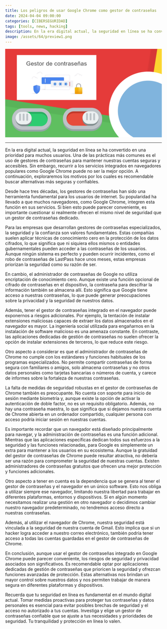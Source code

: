 ```yaml
---
title: Los peligros de usar Google Chrome como gestor de contraseñas
date: 2024-04-04 09:00:00 
categories: [CIBERSEGURIDAD]
tags: [tools, news, hacking]
description: En la era digital actual, la seguridad en línea se ha convertido en una prioridad para muchos usuarios. Una de las prácticas más comunes es el uso de gestores de contraseñas para mantener nuestras cuentas seguras y accesibles.
image: /assets/64/preview1.png
---
```



![Imagen 01](/assets/64/064.png) 

* * * * *

En la era digital actual, la seguridad en línea se ha convertido en una prioridad para muchos usuarios. Una de las prácticas más comunes es el uso de gestores de contraseñas para mantener nuestras cuentas seguras y accesibles. Sin embargo, recurrir a los servicios integrados en navegadores populares como Google Chrome puede no ser la mejor opción. A continuación, exploraremos los motivos por los cuales es recomendable buscar alternativas más seguras y confiables.

Desde hace tres décadas, los gestores de contraseñas han sido una herramienta fundamental para los usuarios de internet. Su popularidad ha llevado a que muchos navegadores, como Google Chrome, integren esta función en sus servicios. Si bien esto puede parecer conveniente, es importante cuestionar si realmente ofrecen el mismo nivel de seguridad que un gestor de contraseñas dedicado.

Para las empresas que desarrollan gestores de contraseñas especializados, la seguridad y la confianza son valores fundamentales. Estas compañías suelen aplicar técnicas de conocimiento cero en la protección de los datos cifrados, lo que significa que ni siquiera ellos mismos o entidades gubernamentales pueden acceder a las contraseñas de los usuarios. Aunque ningún sistema es perfecto y pueden ocurrir incidentes, como el robo de contraseñas de LastPass hace unos meses, estas empresas priorizan la seguridad como su razón de ser.

En cambio, el administrador de contraseñas de Google no utiliza encriptación de conocimiento cero. Aunque existe una función opcional de cifrado de contraseñas en el dispositivo, la contraseña para descifrar la información también se almacena allí. Esto significa que Google tiene acceso a nuestras contraseñas, lo que puede generar preocupaciones sobre la privacidad y la seguridad de nuestros datos.

Además, tener el gestor de contraseñas integrado en el navegador puede exponernos a riesgos adicionales. Por ejemplo, la tentación de instalar extensiones maliciosas capaces de extraer los datos almacenados en el navegador es mayor. La ingeniería social utilizada para engañarnos en la instalación de software malicioso es una amenaza constante. En contraste, las aplicaciones dedicadas de gestión de contraseñas no suelen ofrecer la opción de instalar extensiones de terceros, lo que reduce este riesgo.

Otro aspecto a considerar es que el administrador de contraseñas de Chrome no cumple con los estándares y funciones habituales de los programas especializados. No permite compartir contraseñas de forma segura con familiares o amigos, solo almacena contraseñas y no otros datos personales como tarjetas bancarias o números de cuenta, y carece de informes sobre la fortaleza de nuestras contraseñas.

La falta de medidas de seguridad robustas en el gestor de contraseñas de Chrome también es preocupante. No cuenta con soporte para inicio de sesión mediante biometría y, aunque existe la opción de activar la autenticación de doble factor, no es un requisito obligatorio. Además, no hay una contraseña maestra, lo que significa que si dejamos nuestra cuenta de Chrome abierta en un ordenador compartido, cualquier persona con acceso podría iniciar sesión en nuestras cuentas.

Es importante recordar que un navegador está diseñado principalmente para navegar, y la administración de contraseñas es una función adicional. Mientras que las aplicaciones específicas dedican todos sus esfuerzos a la seguridad y las funciones relacionadas, para Google es simplemente un extra para mantener a los usuarios en su ecosistema. Aunque la gratuidad del gestor de contraseñas de Chrome puede resultar atractiva, no debería ser una razón para comprometer la seguridad de nuestras cuentas. Existen administradores de contraseñas gratuitos que ofrecen una mejor protección y funciones adicionales.

Otro aspecto a tener en cuenta es la dependencia que se genera al tener el gestor de contraseñas y el navegador en un único software. Esto nos obliga a utilizar siempre ese navegador, limitando nuestra libertad para trabajar en diferentes plataformas, entornos y dispositivos. Si en algún momento necesitamos realizar una gestión en otro navegador o decidimos cambiar nuestro navegador predeterminado, no tendremos acceso directo a nuestras contraseñas.

Además, al utilizar el navegador de Chrome, nuestra seguridad está vinculada a la seguridad de nuestra cuenta de Gmail. Esto implica que si un hacker logra acceder a nuestro correo electrónico, también podría tener acceso a todas las cuentas guardadas en el gestor de contraseñas de Chrome.

En conclusión, aunque usar el gestor de contraseñas integrado en Google Chrome puede parecer conveniente, los riesgos de seguridad y privacidad asociados son significativos. Es recomendable optar por aplicaciones dedicadas de gestión de contraseñas que prioricen la seguridad y ofrezcan funciones avanzadas de protección. Estas alternativas nos brindan un mayor control sobre nuestros datos y nos permiten trabajar de manera segura en diferentes plataformas y dispositivos.

Recuerda que tu seguridad en línea es fundamental en el mundo digital actual. Tomar medidas proactivas para proteger tus contraseñas y datos personales es esencial para evitar posibles brechas de seguridad y el acceso no autorizado a tus cuentas. Investiga y elige un gestor de contraseñas confiable que se ajuste a tus necesidades y prioridades de seguridad. Tu tranquilidad y protección en línea lo valen.

